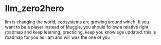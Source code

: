 # llm_zero2hero
llm is changing the world, ecosystems are growing around which. If you want to be a player instead of Muggle. you should follow a relative right roadmap and keep learning, practicing. keep you knowlege updated. this is roadmap for you as I am and will was the one of you
